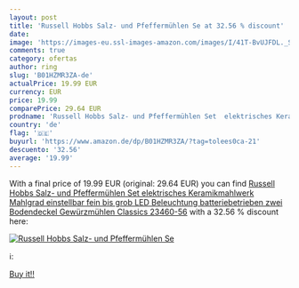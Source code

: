 ```yaml
---
layout: post
title: 'Russell Hobbs Salz- und Pfeffermühlen Se at 32.56 % discount'
date: 
image: 'https://images-eu.ssl-images-amazon.com/images/I/41T-BvUJFDL._SL200_.jpg'
comments: true
category: ofertas
author: ring
slug: 'B01HZMR3ZA-de'
actualPrice: 19.99 EUR
currency: EUR
price: 19.99
comparePrice: 29.64 EUR
prodname: 'Russell Hobbs Salz- und Pfeffermühlen Set  elektrisches Keramikmahlwerk  Mahlgrad einstellbar fein bis grob  LED Beleuchtung  batteriebetrieben  zwei Bodendeckel  Gewürzmühlen Classics 23460-56'
country: 'de'
flag: '🇩🇪'
buyurl: 'https://www.amazon.de/dp/B01HZMR3ZA/?tag=tolees0ca-21'
descuento: '32.56'
average: '19.99'
---
```


With a final price of 19.99 EUR (original: 29.64 EUR) you can find [Russell Hobbs Salz- und Pfeffermühlen Set  elektrisches Keramikmahlwerk  Mahlgrad einstellbar fein bis grob  LED Beleuchtung  batteriebetrieben  zwei Bodendeckel  Gewürzmühlen Classics 23460-56](https://www.amazon.de/dp/B01HZMR3ZA/?tag=tolees0ca-21) with a  32.56 % discount here:

[![Russell Hobbs Salz- und Pfeffermühlen Se](https://images-eu.ssl-images-amazon.com/images/I/41T-BvUJFDL._SL200_.jpg)](https://www.amazon.de/dp/B01HZMR3ZA/?tag=tolees0ca-21)

ℹ️:


[Buy it!!](https://www.amazon.de/dp/B01HZMR3ZA/?tag=tolees0ca-21)
